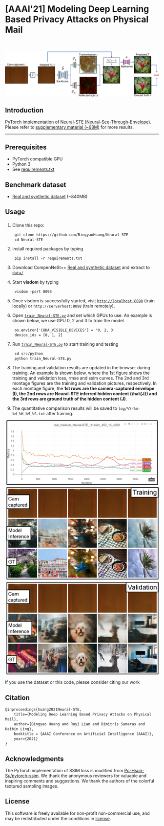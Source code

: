 
[AAAI'21] Modeling Deep Learning Based Privacy Attacks on Physical Mail
<br><br>
===

<p align="center">
  <img src='doc/net.png'>
</p>

## Introduction
PyTorch implementation of [Neural-STE (Neural-See-Through-Envelope)][1].
Please refer to [supplementary material (~68M)][2] for more results.

----

## Prerequisites
* PyTorch compatible GPU
* Python 3
* See [requirements.txt](requirements.txt)

## Benchmark dataset
* [Real and synthetic dataset][3] (~840MB)


## Usage
### 

1. Clone this repo:
   
        git clone https://github.com/BingyaoHuang/Neural-STE
        cd Neural-STE

2. Install required packages by typing
   
        pip install -r requirements.txt
    

3. Download CompenNeSt++ [Real and synthetic dataset][3] and extract to [`data/`](data)


4. Start **visdom** by typing

        visdom -port 8098

5. Once visdom is successfully started, visit [`http://localhost:8098`](http://localhost:8098) (train locally) or `http://serverhost:8098` (train remotely).
6. Open [`train_Neural-STE.py`](src/python/train_Neural-STE.py) and set which GPUs to use. An example is shown below, we use GPU 0, 2 and 3 to train the model.
   
        os.environ['CUDA_VISIBLE_DEVICES'] = '0, 2, 3'
        device_ids = [0, 1, 2]


7. Run [`train_Neural-STE.py`](src/python/train_Neural-STE.py) to start training and testing

        cd src/python
        python train_Neural-STE.py
8. The training and validation results are updated in the browser during training. An example is shown below, where the 1st figure shows the training and validation loss, rmse and ssim curves. The 2nd and 3rd montage figures are the training and validation pictures, respectively. In each montage figure, the **1st rows are the camera-captured envelope (I), the 2nd rows are Neural-STE inferred hidden content (\hat{J}) and the 3rd rows are ground truth of the hidden content (J)**. 
9. The quantitative comparison results will be saved to `log/%Y-%m-%d_%H_%M_%S.txt` after training.
   

<p align="center">
  <img width="800"  src='doc/training_progress.png'>
</p>

If you use the dataset or this code, please consider citing our work
## Citation
    @inproceedings{huang2021Neural-STE,
        title={Modeling Deep Learning Based Privacy Attacks on Physical Mail},
        author={Bingyao Huang and Ruyi Lian and Dimitris Samaras and Haibin Ling},
        booktitle = {AAAI Conference on Artificial Intelligence (AAAI)},
        year={2021}
    }



## Acknowledgments
The PyTorch implementation of SSIM loss is modified from [Po-Hsun-Su/pytorch-ssim](https://github.com/Po-Hsun-Su/pytorch-ssim).
We thank the anonymous reviewers for valuable and inspiring comments and suggestions.
We thank the authors of the colorful textured sampling images. 


## License
This software is freely available for non-profit non-commercial use, and may be redistributed under the conditions in [license](LICENSE).


[1]: https://arxiv.org/abs/2012.11803
[2]: https://vision.cs.stonybrook.edu/~bingyao/pub/Neural-STE_supp
[3]: https://bingyaohuang.github.com/pub/Neural-STE/data

